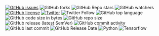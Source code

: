 [![GitHub issues](https://img.shields.io/github/issues/Kubasinska/MI-EEG-1D-CNN)](https://github.com/Kubasinska/MI-EEG-1D-CNN/issues)
![GitHub forks](https://img.shields.io/github/forks/kubasinska/MI-EEG-1D-CNN?style=social)
![GitHub Repo stars](https://img.shields.io/github/stars/kubasinska/MI-EEG-1D-CNN?style=social)
![GitHub watchers](https://img.shields.io/github/watchers/kubasinska/MI-EEG-1D-CNN?style=social)
[![GitHub license](https://img.shields.io/github/license/Kubasinska/MI-EEG-1D-CNN)](https://github.com/Kubasinska/MI-EEG-1D-CNN/blob/master/LICENSE.txt)
[![Twitter](https://img.shields.io/twitter/url?style=social&url=https%3A%2F%2Fgithub.com%2FKubasinska%2FMI-EEG-1D-CNN)](https://twitter.com/intent/tweet?text=Wow:&url=https%3A%2F%2Fgithub.com%2FKubasinska%2FMI-EEG-1D-CNN)
![Twitter Follow](https://img.shields.io/twitter/follow/FrancescoMattio?style=social)
![GitHub top language](https://img.shields.io/github/languages/top/kubasinska/MI-EEG-1D-CNN)
![GitHub code size in bytes](https://img.shields.io/github/languages/code-size/kubasinska/MI-EEG-1D-CNN)
![GitHub repo size](https://img.shields.io/github/repo-size/kubasinska/MI-EEG-1D-CNN)
![GitHub release (latest SemVer)](https://img.shields.io/github/v/release/kubasinska/MI-EEG-1D-CNN)
![GitHub commit activity](https://img.shields.io/github/commit-activity/y/kubasinska/MI-EEG-1D-CNN)
![GitHub last commit](https://img.shields.io/github/last-commit/kubasinska/MI-EEG-1D-CNN)
![GitHub Release Date](https://img.shields.io/github/release-date/kubasinska/MI-EEG-1D-CNN)
![Python](https://img.shields.io/badge/Python%20Version-3.8.3-blueviolet)
![Tensorflow](https://img.shields.io/badge/Tensorflow%20Version-2.3.0-blueviolet)






